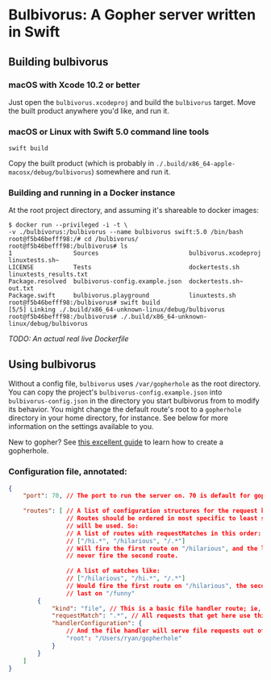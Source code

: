 # Bulbivorus: A Gopher server written in Swift

## Building bulbivorus

### macOS with Xcode 10.2 or better

Just open the `bulbivorus.xcodeproj` and build the `bulbivorus` target. Move the built product anywhere you'd like, and run it.

### macOS or Linux with Swift 5.0 command line tools

`swift build`

Copy the built product (which is probably in `./.build/x86_64-apple-macosx/debug/bulbivorus`) somewhere and run it.

### Building and running in a Docker instance

At the root project directory, and assuming it's shareable to docker images:
```
$ docker run --privileged -i -t \
-v ./bulbivorus:/bulbivorus --name bulbivorus swift:5.0 /bin/bash
root@f5b46befff98:/# cd /bulbivorus/
root@f5b46befff98:/bulbivorus# ls
1                 Sources                         bulbivorus.xcodeproj  linuxtests.sh~
LICENSE           Tests                           dockertests.sh        linuxtests_results.txt
Package.resolved  bulbivorus-config.example.json  dockertests.sh~       out.txt
Package.swift     bulbivorus.playground           linuxtests.sh
root@f5b46befff98:/bulbivorus# swift build
[5/5] Linking ./.build/x86_64-unknown-linux/debug/bulbivorus
root@f5b46befff98:/bulbivorus# ./.build/x86_64-unknown-linux/debug/bulbivorus
```

_TODO: An actual real live Dockerfile_

## Using bulbivorus

Without a config file, `bulbivorus` uses `/var/gopherhole` as the root directory. You can copy the project's `bulbivorus-config.example.json` into `bulbivorus-config.json` in the directory you start bulbivorus from to modify its behavior. You might change the default route's root to a `gopherhole` directory in your home directory, for instance. See below for more information on the settings available to you.

New to gopher? See [this excellent guide](https://davebucklin.com/play/2018/03/31/how-to-gopher.html) to learn how to create a gopherhole.

### Configuration file, annotated:
```json
{
    "port": 70, // The port to run the server on. 70 is default for gopher
    
    "routes": [ // A list of configuration structures for the request handlers you'd like to use
                // Routes should be ordered in most specific to least specific, as the first match
                // will be used. So:
                // A list of routes with requestMatches in this order:
                // ["/hi.*", "/hilarious", "/.*"]
                // Will fire the first route on "/hilarious", and the last route on "/funny", and
                // never fire the second route.
     
                // A list of matches like:
                // ["/hilarious", "/hi.*", "/.*"]
                // Would fire the first route on "/hilarious", the second on "/hilarity", and the
                // last on "/funny"
        { 
            "kind": "file", // This is a basic file handler route; ie, it serves files like a normal gopher server
            "requestMatch": ".*", // All requests that get here use this configuration
            "handlerConfiguration": {
                // And the file handler will serve file requests out of this directory:
                "root": "/Users/ryan/gopherhole"
            }
        }
    ]
}
```
